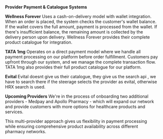 **Provider Payment & Catalogue Systems**

**Wellness Forever**
Uses a cash-on-delivery model with wallet integration. When an order is placed, the system checks the customer's wallet balance. If the wallet covers the full amount, payment is processed from the wallet. If there's insufficient balance, the remaining amount is collected by the delivery person upon delivery. Wellness Forever provides their complete product catalogue for integration.

**TATA 1mg** 
Operates on a direct payment model where we handle all payment processing on our platform before order fulfillment. Customers pay upfront through our system, and we manage the complete transaction flow. TATA 1mg also provides their full product catalogue for our platform.

**Evital**
Evital doesnt give us their catalogue, they give us the search api , we have to search there if the steerage selects the provider as evital, otherwise HRX search is used.

**Upcoming Providers**
We're in the process of onboarding two additional providers - Medpay and Apollo Pharmacy - which will expand our network and provide customers with more options for healthcare products and services.

This multi-provider approach gives us flexibility in payment processing while ensuring comprehensive product availability across different pharmacy networks.